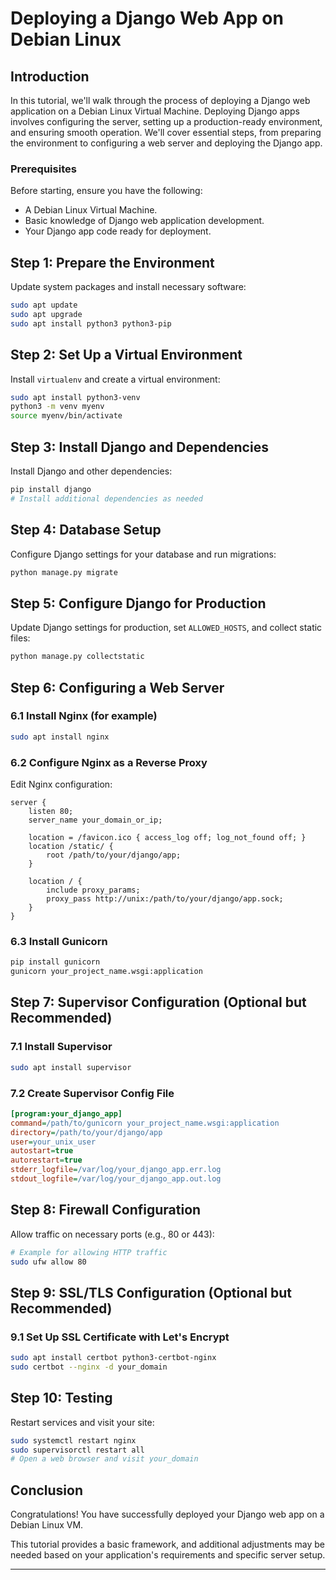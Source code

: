 # Deploying a Django Web App on Debian Linux

## Introduction

In this tutorial, we'll walk through the process of deploying a Django web application on a Debian Linux Virtual Machine. Deploying Django apps involves configuring the server, setting up a production-ready environment, and ensuring smooth operation. We'll cover essential steps, from preparing the environment to configuring a web server and deploying the Django app.

### Prerequisites

Before starting, ensure you have the following:

- A Debian Linux Virtual Machine.
- Basic knowledge of Django web application development.
- Your Django app code ready for deployment.

## Step 1: Prepare the Environment

Update system packages and install necessary software:

```bash
sudo apt update
sudo apt upgrade
sudo apt install python3 python3-pip
```

## Step 2: Set Up a Virtual Environment

Install `virtualenv` and create a virtual environment:

```bash
sudo apt install python3-venv
python3 -m venv myenv
source myenv/bin/activate
```

## Step 3: Install Django and Dependencies

Install Django and other dependencies:

```bash
pip install django
# Install additional dependencies as needed
```

## Step 4: Database Setup

Configure Django settings for your database and run migrations:

```bash
python manage.py migrate
```

## Step 5: Configure Django for Production

Update Django settings for production, set `ALLOWED_HOSTS`, and collect static files:

```bash
python manage.py collectstatic
```

## Step 6: Configuring a Web Server

### 6.1 Install Nginx (for example)

```bash
sudo apt install nginx
```

### 6.2 Configure Nginx as a Reverse Proxy

Edit Nginx configuration:

```nginx
server {
    listen 80;
    server_name your_domain_or_ip;

    location = /favicon.ico { access_log off; log_not_found off; }
    location /static/ {
        root /path/to/your/django/app;
    }

    location / {
        include proxy_params;
        proxy_pass http://unix:/path/to/your/django/app.sock;
    }
}
```

### 6.3 Install Gunicorn

```bash
pip install gunicorn
gunicorn your_project_name.wsgi:application
```

## Step 7: Supervisor Configuration (Optional but Recommended)

### 7.1 Install Supervisor

```bash
sudo apt install supervisor
```

### 7.2 Create Supervisor Config File

```ini
[program:your_django_app]
command=/path/to/gunicorn your_project_name.wsgi:application
directory=/path/to/your/django/app
user=your_unix_user
autostart=true
autorestart=true
stderr_logfile=/var/log/your_django_app.err.log
stdout_logfile=/var/log/your_django_app.out.log
```

## Step 8: Firewall Configuration

Allow traffic on necessary ports (e.g., 80 or 443):

```bash
# Example for allowing HTTP traffic
sudo ufw allow 80
```

## Step 9: SSL/TLS Configuration (Optional but Recommended)

### 9.1 Set Up SSL Certificate with Let's Encrypt

```bash
sudo apt install certbot python3-certbot-nginx
sudo certbot --nginx -d your_domain
```

## Step 10: Testing

Restart services and visit your site:

```bash
sudo systemctl restart nginx
sudo supervisorctl restart all
# Open a web browser and visit your_domain
```

## Conclusion

Congratulations! You have successfully deployed your Django web app on a Debian Linux VM.

This tutorial provides a basic framework, and additional adjustments may be needed based on your application's requirements and specific server setup.

---
